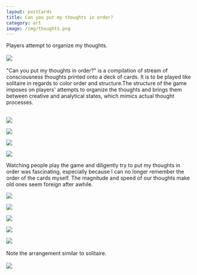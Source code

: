 ```yaml
---
layout: postCards
title: Can you put my thoughts in order?
category: art
image: /img/thoughts.png
---
```

Players attempt to organize my thoughts.
<br>
<br>
<img src="/img/cards1.jpg">
<br>
<br>
"Can you put my thoughts in order?" is a compilation of stream of consciousness thoughts printed onto a deck of cards. It is to be played like solitaire in regards to color order and structure.The structure of the game imposes on players' attempts to organize the thoughts and brings them between creative and analytical states, which mimics actual thought processes.  
<br>

<div class="row">
<div class="grid-img">
<p><a href="/img/cards10.jpg"><img src="/img/cards10.jpg"></a></p>
</div>
<div class="grid-img">
<p><a href="/img/cards9.jpg"><img src="/img/cards9.jpg"></a></p>
</div>
<div class="grid-img">
<p><a href="/img/cards11.jpg"><img src="/img/cards11.jpg"></a></p>
</div>
<div class="grid-img">
<p><a href="/img/cards12.jpg"><img src="/img/cards12.jpg"></a></p>
</div>
</div>

Watching people play the game and diligently try to put my thoughts in order was fascinating, especially because I can no longer remember the order of the cards myself. The magnitude and speed of our thoughts make old ones seem foreign after awhile.

<div class="row">
<div class="grid-img">
<p><img src="/img/cards4.png"></p>
</div>
<div class="grid-img">
<p><img src="/img/cards5.png"></p>
</div>
<div class="grid-img">
<p><img src="/img/cards6.png"></p>
</div>
<div class="grid-img">
<p><img src="/img/cards7.png"></p>
</div>
</div>

<img src="/img/cards2.jpg">
<br>
<br>
Note the arrangement similar to solitaire.
<br>
<br>
<img src="/img/cards8.jpg">
